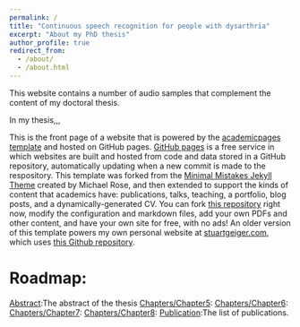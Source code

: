 ```yaml
---
permalink: /
title: "Continuous speech recognition for people with dysarthria"
excerpt: "About my PhD thesis"
author_profile: true
redirect_from: 
  - /about/
  - /about.html
---
```




This website contains a number of audio samples that complement the content of my doctoral thesis.

In my thesis,,,

This is the front page of a website that is powered by the [academicpages template](https://github.com/academicpages/academicpages.github.io) and hosted on GitHub pages. [GitHub pages](https://pages.github.com) is a free service in which websites are built and hosted from code and data stored in a GitHub repository, automatically updating when a new commit is made to the respository. This template was forked from the [Minimal Mistakes Jekyll Theme](https://mmistakes.github.io/minimal-mistakes/) created by Michael Rose, and then extended to support the kinds of content that academics have: publications, talks, teaching, a portfolio, blog posts, and a dynamically-generated CV. You can fork [this repository](https://github.com/academicpages/academicpages.github.io) right now, modify the configuration and markdown files, add your own PDFs and other content, and have your own site for free, with no ads! An older version of this template powers my own personal website at [stuartgeiger.com](http://stuartgeiger.com), which uses [this Github repository](https://github.com/staeiou/staeiou.github.io).

Roadmap:
======
[Abstract](https://github.com/academicpages/academicpages.github.io):The abstract of the thesis
[Chapters/Chapter5](https://github.com/academicpages/academicpages.github.io):
[Chapters/Chapter6](https://github.com/academicpages/academicpages.github.io):
[Chapters/Chapter7](https://github.com/academicpages/academicpages.github.io):
[Chapters/Chapter8](https://github.com/academicpages/academicpages.github.io):
[Publication](https://github.com/academicpages/academicpages.github.io):The list of publications.


